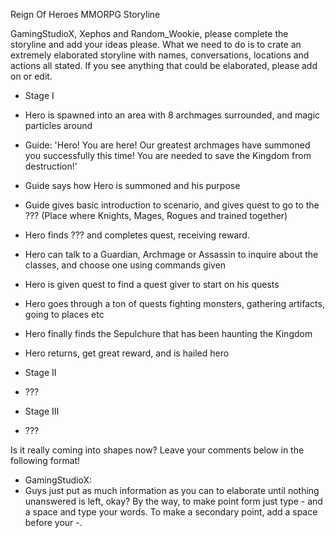 Reign Of Heroes MMORPG Storyline

GamingStudioX, Xephos and Random_Wookie, please complete the storyline and add your ideas please.
What we need to do is to crate an extremely elaborated storyline with names, conversations, locations and actions all stated. If you see anything that could be elaborated, please add on or edit.

- Stage I
 - Hero is spawned into an area with 8 archmages surrounded, and magic particles around
 - Guide: 'Hero! You are here! Our greatest archmages have summoned you successfully this time! You are needed to save the Kingdom from destruction!'
 - Guide says how Hero is summoned and his purpose
 - Guide gives basic introduction to scenario, and gives quest to go to the ??? (Place where Knights, Mages, Rogues and trained together)
 - Hero finds ??? and completes quest, receiving reward.
 - Hero can talk to a Guardian, Archmage or Assassin to inquire about the classes, and choose one using commands given
 - Hero is given quest to find a quest giver to start on his quests
 - Hero goes through a ton of quests fighting monsters, gathering artifacts, going to places etc
 - Hero finally finds the Sepulchure that has been haunting the Kingdom
 - Hero returns, get great reward, and is hailed hero

- Stage II
 - ???

- Stage III
 - ???

Is it really coming into shapes now? Leave your comments below in the following format!
- GamingStudioX:
 - Guys just put as much information as you can to elaborate until nothing unanswered is left, okay? By the way, to make point form just type - and a space and type your words. To make a secondary point, add a space before your -.
